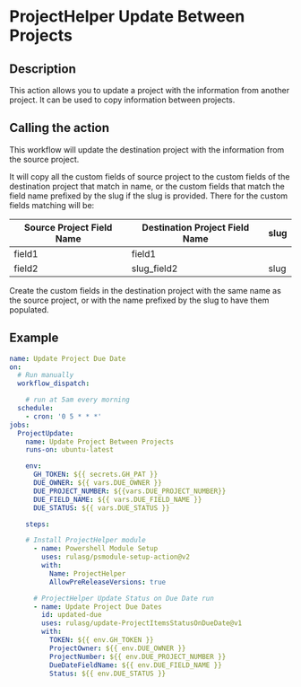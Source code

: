 # ProjectHelper Update Between Projects

## Description

This action allows you to update a project with the information from another project. It can be used to copy information between projects.

## Calling the action

This workflow will update the destination project with the information from the source project.

It will copy all the custom fields of source project to the custom fields of the destination project that match in name, or the custom fields that match the field name prefixed by the slug if the slug is provided. There for the custom fields matching will be:

| Source Project Field Name | Destination Project Field Name | slug |
|---------------------------|--------------------------------|------|
| field1                    | field1                         |      |
| field2                    | slug_field2                    | slug |

Create the custom fields in the destination project with the same name as the source project, or with the name prefixed by the slug to have them populated.


## Example

```yaml
name: Update Project Due Date
on:
  # Run manually
  workflow_dispatch:

    # run at 5am every morning
  schedule:
    - cron: '0 5 * * *' 
jobs:
  ProjectUpdate:
    name: Update Project Between Projects
    runs-on: ubuntu-latest

    env:
      GH_TOKEN: ${{ secrets.GH_PAT }}
      DUE_OWNER: ${{ vars.DUE_OWNER }}
      DUE_PROJECT_NUMBER: ${{vars.DUE_PROJECT_NUMBER}}
      DUE_FIELD_NAME: ${{ vars.DUE_FIELD_NAME }}
      DUE_STATUS: ${{ vars.DUE_STATUS }}

    steps:

    # Install ProjectHelper module
      - name: Powershell Module Setup
        uses: rulasg/psmodule-setup-action@v2
        with:
          Name: ProjectHelper
          AllowPreReleaseVersions: true

      # ProjectHelper Update Status on Due Date run
      - name: Update Project Due Dates
        id: updated-due
        uses: rulasg/update-ProjectItemsStatusOnDueDate@v1
        with:
          TOKEN: ${{ env.GH_TOKEN }}
          ProjectOwner: ${{ env.DUE_OWNER }}
          ProjectNumber: ${{ env.DUE_PROJECT_NUMBER }}
          DueDateFieldName: ${{ env.DUE_FIELD_NAME }}
          Status: ${{ env.DUE_STATUS }}

```
